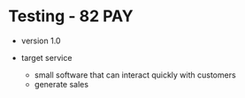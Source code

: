 # Testing  - 82 PAY

- version 1.0

- target service
    -   small software that can interact quickly with customers 
    -   generate sales 
